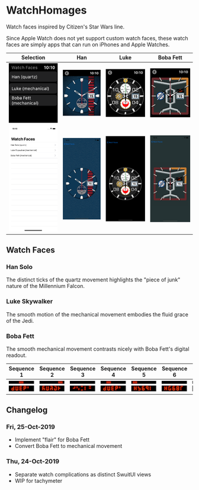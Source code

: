 # WatchHomages

Watch faces inspired by Citizen's Star Wars line.

Since Apple Watch does not yet support custom watch faces, these watch faces are simply apps that can run on iPhones and Apple Watches.

Selection|Han|Luke|Boba Fett
:---:|:---:|:---:|:---:
![Watch Selection](/readme/selection_watch.png)|![Han Watch](/readme/han_watch_sample.png)|![Luke Watch](/readme/luke_watch_sample.png)|![Boba Fett Watch](/readme/boba_fett_watch_sample.png)
![Watch Selection](/readme/selection_iphone.png)|![Han Watch](/readme/han_iphone_sample.png)|![Luke Watch](/readme/luke_iphone_sample.png)|![Boba Fett Watch](/readme/boba_fett_iphone_sample.png)


## Watch Faces

### Han Solo

The distinct ticks of the quartz movement highlights the "piece of junk" nature of the Millennium Falcon.

### Luke Skywalker

The smooth motion of the mechanical movement embodies the fluid grace of the Jedi.

### Boba Fett

The smooth mechanical movement contrasts nicely with Boba Fett's digital readout.

Sequence 1|Sequence 2|Sequence 3|Sequence 4|Sequence 5|Sequence 6|Sequence 7
:---:|:---:|:---:|:---:|:---:|:---:|:---:
![Sequence 2](/readme/boba_fett_flair_1.png)|![Sequence 2](/readme/boba_fett_flair_2.png)|![Sequence 3](/readme/boba_fett_flair_3.png)|![Sequence 4](/readme/boba_fett_flair_4.png)|![Sequence 5](/readme/boba_fett_flair_5.png)|![Sequence 6](/readme/boba_fett_flair_6.png)|![Sequence 7](/readme/boba_fett_flair_7.png)|

## Changelog

### Fri, 25-Oct-2019

* Implement "flair" for Boba Fett
* Convert Boba Fett to mechanical movement

### Thu, 24-Oct-2019

* Separate watch complications as distinct SwuitUI views
* WIP for tachymeter